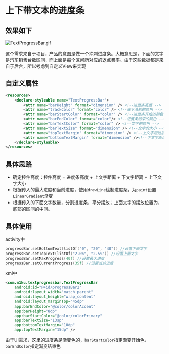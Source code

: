 # 上下带文本的进度条

## 效果如下

![TextProgressBar.gif](https://upload-images.jianshu.io/upload_images/4029874-1c8f2d71005367a5.gif?imageMogr2/auto-orient/strip)

​	这个需求来自于项目，产品的意图是做一个冲刺进度条。大概意思是，下面的文字是汽车销售台数区间，而上面是每个区间所对应的返点费率。由于这些数据都是来自于后台，所以考虑到自定义View来实现

## 自定义属性

```xml
<resources>
    <declare-styleable name="TextProgressBar">
        <attr name="barHeight" format="dimension" /> <!--进度条高度 -->
        <attr name="trackColor" format="color" /> <!--底下滑轨的颜色 -->
        <attr name="barStartColor" format="color" /> <!--进度条开始的颜色 -->
        <attr name="barEndColor" format="color"/> <!--进度条结束的颜色 -->
        <attr name="barTextColor" format="color" /> <!--文字的颜色 -->
        <attr name="barTextSize" format="dimension" /> <!--文字的大小 -->
        <attr name="topTextMargin" format="dimension" /> <!--上文字距进度条的距离 -->
        <attr name="bottomTextMargin" format="dimension" /><!--下文字距进度条的距离 -->
    </declare-styleable>
</resources>
```

## 具体思路

- 确定控件高度：控件高度 = 进度条高度 + 上文字距离 + 下文字距离 + 上下文字大小
- 根据传入的最大进度和当前进度，使用`drawLine`绘制进度条，为`paint`设置`LinearGradient`渐变
- 根据传入的下面文字数量，分割进度条，平分摆放；上面文字的摆放位置为，底部的区间的中间。

## 具体使用

activity中

```kotlin
progressBar.setBottomText(listOf("0", "20", "40")) //设置下面文字
progressBar.setTopText(listOf("2.0%", "2.5%")) //设置上面文字
progressBar.setMaxProgress(40f) //设置最大进度
progressBar.setCurrentProgress(35f) //设置当前进度
```

xml中

```xml
<com.m1ku.textprogressbar.TextProgressBar
    android:id="@+id/progressBar2"
    android:layout_width="match_parent"
    android:layout_height="wrap_content"
    android:layout_marginTop="45dp"
    app:barEndColor="@color/colorAccent"
    app:barHeight="8dp"
    app:barStartColor="@color/colorPrimary"
    app:barTextSize="13sp"
    app:bottomTextMargin="10dp"
    app:topTextMargin="15dp" />
```

由于UI需求，这里的进度条是渐变色的，`barStartColor`指定渐变开始色，`barEndColor`指定渐变结束色

